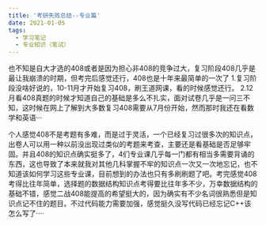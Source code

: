 ```yaml
---
title: '考研失败总结--专业篇'
date: 2021-01-05
tags:
  - 学习笔记
  - 专业知识（笔试）
---
```

也不知是自大才选的408或者是因为担心非408的竞争过大，复习阶段408几乎是最让我崩溃的时期，但考完后感觉还行，408也是十年来最简单的一次了
1.复习阶段没啥好说的，10-11月才开始复习408，刷王道网课，看的时候感觉还行。
2.12月看408真题的时候才知道自己的基础是多么不扎实，面对试卷几乎是一问三不知，这时候在网上了解到大多数复习408需要从7月份开始，然而那时我还在看数学和英语···

个人感觉408不是考题有多难，而是过于灵活，一个已经复习过很多次的知识点，出卷人可以用一种以前没出现过类似的考题来考查，主要还是看基础是否足够牢固。并且408的知识点确实挺多了，4们专业课几乎每一门都有相当多需要背诵的东西，这也导致了本来就我对其他几科掌握不牢的知识点一次又一次地忘记，也不知道该如何学习这些专业课，目前想到的办法也只有多刷刷题了吧。考完感觉408考得比往年简单，选择题的数据结构知识点考得要比往年多不少，万幸数据结构的基础不错，感觉二战408能提高的希望挺大的，因为确实有不少名词很熟悉但是知识点记不住的题目。不过代码能力需要加强，感觉挺久没写代码已经忘记C++该怎么写了····